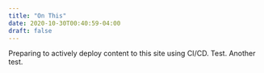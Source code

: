 ```yaml
---
title: "On This"
date: 2020-10-30T00:40:59-04:00
draft: false
---
```


Preparing to actively deploy content to this site using 
CI/CD. Test. Another test.